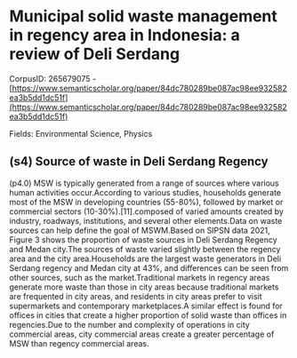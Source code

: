 # Municipal solid waste management in regency area in Indonesia: a review of Deli Serdang

CorpusID: 265679075 - [https://www.semanticscholar.org/paper/84dc780289be087ac98ee932582ea3b5dd1dc51f](https://www.semanticscholar.org/paper/84dc780289be087ac98ee932582ea3b5dd1dc51f)

Fields: Environmental Science, Physics

## (s4) Source of waste in Deli Serdang Regency
(p4.0) MSW is typically generated from a range of sources where various human activities occur.According to various studies, households generate most of the MSW in developing countries (55-80%), followed by market or commercial sectors (10-30%).[11].composed of varied amounts created by industry, roadways, institutions, and several other elements.Data on waste sources can help define the goal of MSWM.Based on SIPSN data 2021, Figure 3 shows the proportion of waste sources in Deli Serdang Regency and Medan city.The sources of waste varied slightly between the regency area and the city area.Households are the largest waste generators in Deli Serdang regency and Medan city at 43%, and differences can be seen from other sources, such as the market.Traditional markets in regency areas generate more waste than those in city areas because traditional markets are frequented in city areas, and residents in city areas prefer to visit supermarkets and contemporary marketplaces.A similar effect is found for offices in cities that create a higher proportion of solid waste than offices in regencies.Due to the number and complexity of operations in city commercial areas, city commercial areas create a greater percentage of MSW than regency commercial areas.
